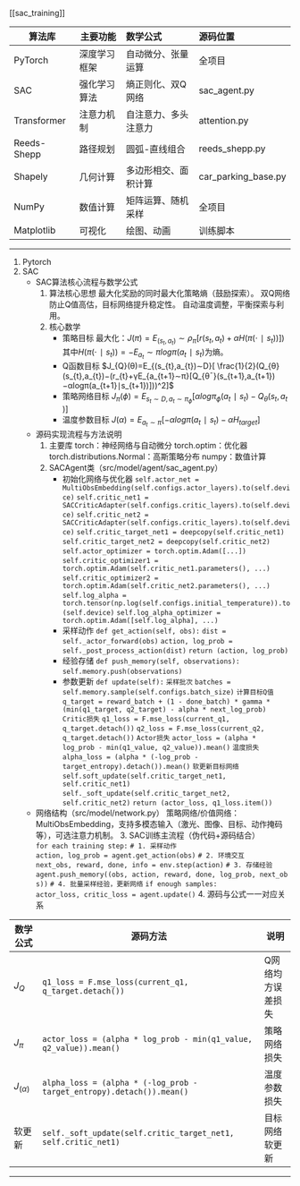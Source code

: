 [[sac_training]]

| 算法库         | 主要功能   | 数学公式       | 源码位置                |
| ----------- | ------ | :--------- | :------------------ |
| PyTorch     | 深度学习框架 | 自动微分、张量运算  | 全项目                 |
| SAC         | 强化学习算法 | 熵正则化、双Q网络  | sac_agent.py        |
| Transformer | 注意力机制  | 自注意力、多头注意力 | attention.py        |
| Reeds-Shepp | 路径规划   | 圆弧-直线组合    | reeds_shepp.py      |
| Shapely     | 几何计算   | 多边形相交、面积计算 | car_parking_base.py |
| NumPy       | 数值计算   | 矩阵运算、随机采样  | 全项目                 |
| Matplotlib  | 可视化    | 绘图、动画      | 训练脚本                |

*****
1. Pytorch
2. SAC
	- SAC算法核心流程与数学公式
		1. 算法核心思想
			最大化奖励的同时最大化策略熵（鼓励探索）。
			双Q网络防止Q值高估，目标网络提升稳定性。
			自动温度调整，平衡探索与利用。
		2. 核心数学
			- 策略目标
				最大化：$J(π)=E_{(s_{t},a_{t})}∼ρ_{π}[r(s_{t},a_{t})+αH(π(⋅∣s_{t}))])$
				其中$H(π(⋅∣s_{t}))=−E_{a_{t}}∼πlog⁡π(a_{t}∣s_{t})$为熵。
			- Q函数目标
				$J_{Q}(θ)=E_{(s_{t},a_{t})∼D}[ \frac{1}{2}(Q_{θ}(s_{t},a_{t})−(r_{t}+γE_{a_{t+1}∼π}[Q_{θˉ}(s_{t+1},a_{t+1})−αlog⁡π(a_{t+1}∣s_{t+1})]))^2]$
			- 策略网络目标
				$J_{π​}(ϕ)=E_{s_t​∼D,a_{t}​∼π_{ϕ}​​}[αlogπ_{ϕ}(a_{t}​∣s_{t}​)−Q_{θ​}(s_{t}​,a_{t}​)]$
			- 温度参数目标
				$J(α)=E_{a_{t}​∼π​}[−αlogπ(a_{t}​∣s_{t}​)−αH_{target}]​$
	- 源码实现流程与方法说明
		1. 主要库
			torch：神经网络与自动微分
			torch.optim：优化器
			torch.distributions.Normal：高斯策略分布
			numpy：数值计算
		2. SACAgent类（src/model/agent/sac_agent.py）
			- 初始化网络与优化器
				`self.actor_net = MultiObsEmbedding(self.configs.actor_layers).to(self.device)`
				`self.critic_net1 = SACCriticAdapter(self.configs.critic_layers).to(self.device)`
				`self.critic_net2 = SACCriticAdapter(self.configs.critic_layers).to(self.device)`
				`self.critic_target_net1 = deepcopy(self.critic_net1)`
				`self.critic_target_net2 = deepcopy(self.critic_net2)`
				`self.actor_optimizer = torch.optim.Adam([...])`
				`self.critic_optimizer1 = torch.optim.Adam(self.critic_net1.parameters(), ...)`
				`self.critic_optimizer2 = torch.optim.Adam(self.critic_net2.parameters(), ...)`
				`self.log_alpha = torch.tensor(np.log(self.configs.initial_temperature)).to(self.device)`
				`self.log_alpha_optimizer = torch.optim.Adam([self.log_alpha], ...)`
			- 采样动作
				`def get_action(self, obs):`
					`dist = self._actor_forward(obs)`
					`action, log_prob = self._post_process_action(dist)`
					`return (action, log_prob)`
			- 经验存储
				`def push_memory(self, observations):`
					`self.memory.push(observations)`
			- 参数更新
				`def update(self):`
					`采样批次`
					`batches = self.memory.sample(self.configs.batch_size)`
					`计算目标Q值`
					`q_target = reward_batch + (1 - done_batch) * gamma * (min(q1_target, q2_target) - alpha * next_log_prob)`
					`Critic损失`
					`q1_loss = F.mse_loss(current_q1, q_target.detach())`
					`q2_loss = F.mse_loss(current_q2, q_target.detach())`
					`Actor损失`
					`actor_loss = (alpha * log_prob - min(q1_value, q2_value)).mean()`
					`温度损失`
					`alpha_loss = (alpha * (-log_prob - target_entropy).detach()).mean()`
					`软更新目标网络`
					`self.soft_update(self.critic_target_net1, self.critic_net1)`
					`self._soft_update(self.critic_target_net2, self.critic_net2)`
					`return (actor_loss, q1_loss.item())`
	- 网络结构（src/model/network.py）
		策略网络/价值网络：MultiObsEmbedding，支持多模态输入（激光、图像、目标、动作掩码等），可选注意力机制。
3. SAC训练主流程（伪代码+源码结合）
	`for each training step:`
		`# 1. 采样动作`
		`action, log_prob = agent.get_action(obs)`
		`# 2. 环境交互`
		`next_obs, reward, done, info = env.step(action)`
		`# 3. 存储经验`
		`agent.push_memory((obs, action, reward, done, log_prob, next_obs))`
		`# 4. 批量采样经验，更新网络`
		`if enough samples:`
		`actor_loss, critic_loss = agent.update()`
 4. 源码与公式一一对应关系
	
| 数学公式      | 源码方法                                                                  | 说明        |
| --------- | --------------------------------------------------------------------- | --------- |
| $J_Q​$    | `q1_loss = F.mse_loss(current_q1, q_target.detach())`                 | Q网络均方误差损失 |
| $J_π$​    | `actor_loss = (alpha * log_prob - min(q1_value, q2_value)).mean()`    | 策略网络损失    |
| $J_{(α)}$ | `alpha_loss = (alpha * (-log_prob - target_entropy).detach()).mean()` | 温度参数损失    |
| 软更新       | `self._soft_update(self.critic_target_net1, self.critic_net1)`        | 目标网络软更新   |

---					